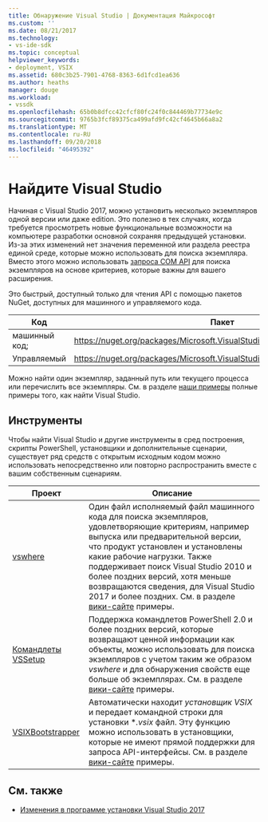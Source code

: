 ```yaml
---
title: Обнаружение Visual Studio | Документация Майкрософт
ms.custom: ''
ms.date: 08/21/2017
ms.technology:
- vs-ide-sdk
ms.topic: conceptual
helpviewer_keywords:
- deployment, VSIX
ms.assetid: 680c3b25-7901-4768-8363-6d1fcd1ea636
ms.author: heaths
manager: douge
ms.workload:
- vssdk
ms.openlocfilehash: 65b0b8dfcc42cfcf80fc24f0c844469b77734e9c
ms.sourcegitcommit: 9765b3fcf89375ca499afd9fc42cf4645b66a8a2
ms.translationtype: MT
ms.contentlocale: ru-RU
ms.lasthandoff: 09/20/2018
ms.locfileid: "46495392"
---
```

# <a name="locate-visual-studio"></a>Найдите Visual Studio

Начиная с Visual Studio 2017, можно установить несколько экземпляров одной версии или даже edition. Это полезно в тех случаях, когда требуется просмотреть новые функциональные возможности на компьютере разработки основной сохраняя предыдущей установки. Из-за этих изменений нет значения переменной или раздела реестра единой среде, которые можно использовать для поиска экземпляра. Вместо этого можно использовать [запроса COM API](https://msdn.microsoft.com/library/microsoft.visualstudio.setup.configuration.aspx) для поиска экземпляров на основе критериев, которые важны для вашего расширения.

Это быстрый, доступный только для чтения API с помощью пакетов NuGet, доступных для машинного и управляемого кода.

| Код | Пакет |
| ---- | --- |
| машинный код; | https://nuget.org/packages/Microsoft.VisualStudio.Setup.Configuration.Native |
| Управляемый | https://nuget.org/packages/Microsoft.VisualStudio.Setup.Configuration.Interop |

Можно найти один экземпляр, заданный путь или текущего процесса или перечислить все экземпляры. См. в разделе [наши примеры](https://github.com/Microsoft/vs-setup-samples) полные примеры того, как найти Visual Studio.

## <a name="tools"></a>Инструменты

Чтобы найти Visual Studio и другие инструменты в сред построения, скрипты PowerShell, установщики и дополнительные сценарии, существует ряд средств с открытым исходным кодом можно использовать непосредственно или повторно распространить вместе с вашим собственным сценариям.

| Проект | Описание |
| ------- | ----------- |
| [vswhere](https://github.com/Microsoft/vswhere) | Один файл исполняемый файл машинного кода для поиска экземпляров, удовлетворяющие критериям, например выпуска или предварительной версии, что продукт установлен и установлены какие рабочие нагрузки. Также поддерживает поиск Visual Studio 2010 и более поздних версий, хотя меньше возвращаются сведения, для Visual Studio 2017 и более поздних. См. в разделе [вики-сайте](https://github.com/Microsoft/vswhere/wiki) примеры. |
| [Командлеты VSSetup](https://github.com/Microsoft/vssetup.powershell) | Поддержка командлетов PowerShell 2.0 и более поздних версий, которые возвращают ценной информации как объекты, можно использовать для поиска экземпляров с учетом таким же образом _vswhere_ и для обнаружения свойств еще больше об экземплярах. См. в разделе [вики-сайте](https://github.com/Microsoft/vssetup.powershell/wiki) примеры. |
| [VSIXBootstrapper](https://github.com/Microsoft/vsixbootstrapper) | Автоматически находит _установщик VSIX_ и передает командной строки для установки **.vsix* файл. Эту функцию можно использовать в установщики, которые не имеют прямой поддержки для запроса API-интерфейсы. См. в разделе [вики-сайте](https://github.com/Microsoft/vsixbootstrapper/wiki) примеры. |

## <a name="see-also"></a>См. также

* [Изменения в программе установки Visual Studio 2017](https://blogs.msdn.microsoft.com/heaths/2016/09/15/changes-to-visual-studio-15-setup/)
